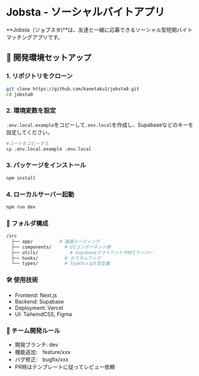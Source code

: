 # Jobsta - ソーシャルバイトアプリ

**Jobsta（ジョブスタ)**は、友達と一緒に応募できるソーシャル型短期バイトマッチングアプリです。

## 🚀 開発環境セットアップ

### 1. リポジトリをクローン
```bash
git clone https://github.com/kanetaku1/jobsta0.git
cd jobsta0
```

### 2. 環境変数を設定
`.env.local.example`をコピーして`.env.local`を作成し、Supabaseなどのキーを設定してください。

```bash
#コードをコピーする
cp .env.local.example .env.local
```

### 3. パッケージをインストール
```bash
npm install
```

### 4. ローカルサーバー起動
```bash
npm run dev
```

### 📁 フォルダ構成
```bash
/src
  ├── app/          # 画面ルーティング
  ├── components/     # UIコンポーネント群
  ├── utils/            # SupabaseクライアントやAPIラッパー
  ├── hooks/          # カスタムフック
  └── types/          # TypeScript型定義
```

### 🛠 使用技術
- Frontend: Next.js
- Backend: Supabase
- Deployment: Vercel
- UI: TailwindCSS, Figma

### 👥 チーム開発ルール
- 開発ブランチ:  dev
- 機能追加:　feature/xxx
- バグ修正:　bugfix/xxx
- PR時はテンプレートに従ってレビュー依頼


